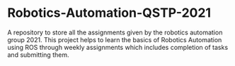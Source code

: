 # Robotics-Automation-QSTP-2021
A repository to store all the assignments given by the robotics automation group 2021.
This project helps to learn the basics of Robotics Automation using ROS through weekly assignments which includes completion of tasks and submitting them.
